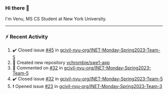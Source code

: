 ### Hi there 👋

I'm Venu, MS CS Student at New York University.

---

### :zap: Recent Activity

<!--RECENT_ACTIVITY:start-->
1. ✔️ Closed issue [#45](https://github.com/gcivil-nyu-org/INET-Monday-Spring2023-Team-5/issues/45) in [gcivil-nyu-org/INET-Monday-Spring2023-Team-5](https://github.com/gcivil-nyu-org/INET-Monday-Spring2023-Team-5)
2. 📔 Created new repository [vchrombie/swe1-app](https://github.com/vchrombie/swe1-app)
3. 💬 Commented on [#32](https://github.com/gcivil-nyu-org/INET-Monday-Spring2023-Team-5/issues/32#issuecomment-1429087373) in [gcivil-nyu-org/INET-Monday-Spring2023-Team-5](https://github.com/gcivil-nyu-org/INET-Monday-Spring2023-Team-5)
4. ✔️ Closed issue [#32](https://github.com/gcivil-nyu-org/INET-Monday-Spring2023-Team-5/issues/32) in [gcivil-nyu-org/INET-Monday-Spring2023-Team-5](https://github.com/gcivil-nyu-org/INET-Monday-Spring2023-Team-5)
5. ❗️ Opened issue [#23](https://github.com/gcivil-nyu-org/INET-Monday-Spring2023-Team-3/issues/23) in [gcivil-nyu-org/INET-Monday-Spring2023-Team-3](https://github.com/gcivil-nyu-org/INET-Monday-Spring2023-Team-3)
<!--RECENT_ACTIVITY:end-->

<!--
**vchrombie/vchrombie** is a ✨ _special_ ✨ repository because its `README.md` (this file) appears on your GitHub profile.

Here are some ideas to get you started:

- 🔭 I’m currently working on ...
- 🌱 I’m currently learning ...
- 👯 I’m looking to collaborate on ...
- 🤔 I’m looking for help with ...
- 💬 Ask me about ...
- 📫 How to reach me: ...
- 😄 Pronouns: ...
- ⚡ Fun fact: ...
-->
